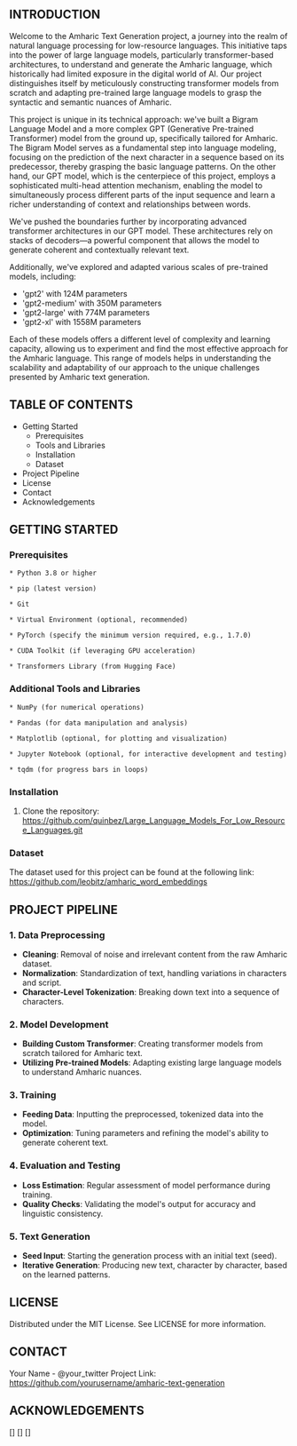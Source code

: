 ## **INTRODUCTION**
Welcome to the Amharic Text Generation project, a journey into the realm of natural language processing for low-resource languages. This initiative taps into the power of large language models, particularly transformer-based architectures, to understand and generate the Amharic language, which historically had limited exposure in the digital world of AI. Our project distinguishes itself by meticulously constructing transformer models from scratch and adapting pre-trained large language models to grasp the syntactic and semantic nuances of Amharic. 

This project is unique in its technical approach: we've built a Bigram Language Model and a more complex GPT (Generative Pre-trained Transformer) model from the ground up, specifically tailored for Amharic. The Bigram Model serves as a fundamental step into language modeling, focusing on the prediction of the next character in a sequence based on its predecessor, thereby grasping the basic language patterns. On the other hand, our GPT model, which is the centerpiece of this project, employs a sophisticated multi-head attention mechanism, enabling the model to simultaneously process different parts of the input sequence and learn a richer understanding of context and relationships between words.

We've pushed the boundaries further by incorporating advanced transformer architectures in our GPT model. These architectures rely on stacks of decoders—a powerful component that allows the model to generate coherent and contextually relevant text.

Additionally, we've explored and adapted various scales of pre-trained models, including:
* 'gpt2' with 124M parameters
* 'gpt2-medium' with 350M parameters
* 'gpt2-large' with 774M parameters
* 'gpt2-xl' with 1558M parameters

Each of these models offers a different level of complexity and learning capacity, allowing us to experiment and find the most effective approach for the Amharic language. This range of models helps in understanding the scalability and adaptability of our approach to the unique challenges presented by Amharic text generation.

## **TABLE OF CONTENTS**
* Getting Started
   * Prerequisites
   * Tools and Libraries
   * Installation
   * Dataset
* Project Pipeline
* License
* Contact
* Acknowledgements

## **GETTING STARTED**
### **Prerequisites**
    
    * Python 3.8 or higher
    
    * pip (latest version)
    
    * Git
    
    * Virtual Environment (optional, recommended)
    
    * PyTorch (specify the minimum version required, e.g., 1.7.0)
    
    * CUDA Toolkit (if leveraging GPU acceleration)
    
    * Transformers Library (from Hugging Face)
    
### **Additional Tools and Libraries**

    * NumPy (for numerical operations)
    
    * Pandas (for data manipulation and analysis)
    
    * Matplotlib (optional, for plotting and visualization)
    
    * Jupyter Notebook (optional, for interactive development and testing)
    
    * tqdm (for progress bars in loops)
    
### **Installation**

1. Clone the repository: 
https://github.com/quinbez/Large_Language_Models_For_Low_Resource_Languages.git

### **Dataset**
The dataset used for this project can be found at the following link:
https://github.com/leobitz/amharic_word_embeddings

## PROJECT PIPELINE 
### 1. **Data Preprocessing**
* **Cleaning**: Removal of noise and irrelevant content from the raw Amharic dataset.
* **Normalization**: Standardization of text, handling variations in characters and script.
* **Character-Level Tokenization**: Breaking down text into a sequence of characters.
### 2. **Model Development**
* **Building Custom Transformer**: Creating transformer models from scratch tailored for Amharic text.
* **Utilizing Pre-trained Models**: Adapting existing large language models to understand Amharic nuances.
### 3. **Training**
* **Feeding Data**: Inputting the preprocessed, tokenized data into the model.
* **Optimization**: Tuning parameters and refining the model's ability to generate coherent text.
### 4. **Evaluation and Testing**
* **Loss Estimation**: Regular assessment of model performance during training.
* **Quality Checks**: Validating the model's output for accuracy and linguistic consistency.
### 5. **Text Generation**
* **Seed Input**: Starting the generation process with an initial text (seed).
* **Iterative Generation**: Producing new text, character by character, based on the learned patterns.


## **LICENSE**
Distributed under the MIT License. See LICENSE for more information.

## **CONTACT**
Your Name - @your_twitter
Project Link: https://github.com/yourusername/amharic-text-generation

## **ACKNOWLEDGEMENTS**
[]
[]
[]




